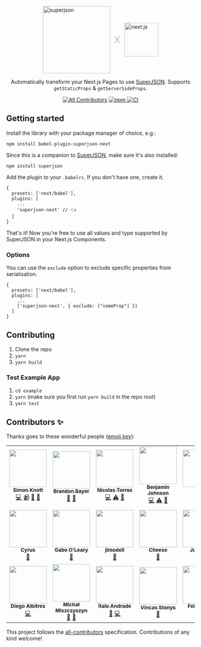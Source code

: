 <p style="display: flex; justify-content: center; align-items: center;">
  <img alt="superjson" src="https://github.com/blitz-js/superjson/raw/main/docs/superjson.png" width="180" />
  <span style="margin: 12px; font-size: 24px; font-weight: 100">X</span>
  <img alt="next.js" src="https://seeklogo.com/images/N/next-js-logo-7929BCD36F-seeklogo.com.png" width="90" />
</p>

<p align="center">
  Automatically transform your Next.js Pages to use <a href="https://github.com/blitz-js/superjson">SuperJSON</a>.
  Supports <code>getStaticProps</code> & <code>getServerSideProps</code>.
</p>

<p align="center">
  <!-- ALL-CONTRIBUTORS-BADGE:START - Do not remove or modify this section -->
<a href="#contributors"><img src="https://img.shields.io/badge/all_contributors-19-orange.svg?style=flat-square" alt="All Contributors"/></a>
<!-- ALL-CONTRIBUTORS-BADGE:END -->
  <a href="https://www.npmjs.com/package/babel-plugin-superjson-next">
    <img alt="npm" src="https://img.shields.io/npm/v/babel-plugin-superjson-next" />
  </a>

  <a href="https://github.com/blitz-js/babel-plugin-superjson-next/actions">
    <img
      alt="CI"
      src="https://github.com/blitz-js/babel-plugin-superjson-next/workflows/CI/badge.svg"
    />
  </a>
</p>

## Getting started

Install the library with your package manager of choice, e.g.:

```
npm install babel-plugin-superjson-next
```

Since this is a companion to [SuperJSON](https://github.com/blitz-js/superjson),
make sure it's also installed:

```
npm install superjson
```

Add the plugin to your `.babelrc`.
If you don't have one, create it.

```json5
{
  presets: ['next/babel'],
  plugins: [
    ...
    'superjson-next' // 👈
  ]
}
```

That's it! Now you're free to use all values and type supported by SuperJSON in your Next.js Components.

<!-- Potential new section: how it works -->

### Options

You can use the `exclude` option to exclude specific properties from serialisation.

```json5
{
  presets: ['next/babel'],
  plugins: [
    ...
    ['superjson-next', { exclude: ["someProp"] }]
  ]
}
```

## Contributing

1. Clone the repo
1. `yarn`
1. `yarn build`

### Test Example App

1. `cd example`
2. `yarn` (make sure you first run `yarn build` in the repo root)
3. `yarn test`

## Contributors ✨

Thanks goes to these wonderful people ([emoji key](https://allcontributors.org/docs/en/emoji-key)):

<!-- ALL-CONTRIBUTORS-LIST:START - Do not remove or modify this section -->
<!-- prettier-ignore-start -->
<!-- markdownlint-disable -->
<table>
  <tr>
    <td align="center"><a href="https://github.com/Skn0tt"><img src="https://avatars1.githubusercontent.com/u/14912729?v=4?s=100" width="100px;" alt=""/><br /><sub><b>Simon Knott</b></sub></a><br /><a href="https://github.com/blitz-js/babel-plugin-superjson-next/commits?author=Skn0tt" title="Code">💻</a> <a href="#video-Skn0tt" title="Videos">📹</a> <a href="#ideas-Skn0tt" title="Ideas, Planning, & Feedback">🤔</a> <a href="#maintenance-Skn0tt" title="Maintenance">🚧</a></td>
    <td align="center"><a href="https://twitter.com/flybayer"><img src="https://avatars3.githubusercontent.com/u/8813276?v=4?s=100" width="100px;" alt=""/><br /><sub><b>Brandon Bayer</b></sub></a><br /><a href="#ideas-flybayer" title="Ideas, Planning, & Feedback">🤔</a> <a href="#talk-flybayer" title="Talks">📢</a></td>
    <td align="center"><a href="https://github.com/ntgussoni"><img src="https://avatars0.githubusercontent.com/u/10161067?v=4?s=100" width="100px;" alt=""/><br /><sub><b>Nicolas Torres</b></sub></a><br /><a href="https://github.com/blitz-js/babel-plugin-superjson-next/commits?author=ntgussoni" title="Code">💻</a> <a href="https://github.com/blitz-js/babel-plugin-superjson-next/commits?author=ntgussoni" title="Tests">⚠️</a> <a href="https://github.com/blitz-js/babel-plugin-superjson-next/issues?q=author%3Antgussoni" title="Bug reports">🐛</a></td>
    <td align="center"><a href="https://www.benjaminjohnson.me"><img src="https://avatars1.githubusercontent.com/u/20060118?v=4?s=100" width="100px;" alt=""/><br /><sub><b>Benjamin Johnson</b></sub></a><br /><a href="https://github.com/blitz-js/babel-plugin-superjson-next/commits?author=Benjamminj" title="Code">💻</a> <a href="https://github.com/blitz-js/babel-plugin-superjson-next/commits?author=Benjamminj" title="Tests">⚠️</a> <a href="https://github.com/blitz-js/babel-plugin-superjson-next/issues?q=author%3ABenjamminj" title="Bug reports">🐛</a></td>
    <td align="center"><a href="https://github.com/jorisre"><img src="https://avatars1.githubusercontent.com/u/7545547?v=4?s=100" width="100px;" alt=""/><br /><sub><b>Joris</b></sub></a><br /><a href="https://github.com/blitz-js/babel-plugin-superjson-next/commits?author=jorisre" title="Code">💻</a></td>
    <td align="center"><a href="https://github.com/alexrohleder"><img src="https://avatars2.githubusercontent.com/u/7248028?v=4?s=100" width="100px;" alt=""/><br /><sub><b>Alex Rohleder</b></sub></a><br /><a href="https://github.com/blitz-js/babel-plugin-superjson-next/issues?q=author%3Aalexrohleder" title="Bug reports">🐛</a></td>
    <td align="center"><a href="http://kattcorp.com"><img src="https://avatars1.githubusercontent.com/u/459267?v=4?s=100" width="100px;" alt=""/><br /><sub><b>Alex Johansson</b></sub></a><br /><a href="#question-KATT" title="Answering Questions">💬</a></td>
  </tr>
  <tr>
    <td align="center"><a href="https://cyr.us/"><img src="https://avatars3.githubusercontent.com/u/19656?v=4?s=100" width="100px;" alt=""/><br /><sub><b>Cyrus</b></sub></a><br /><a href="https://github.com/blitz-js/babel-plugin-superjson-next/issues?q=author%3Acyrus" title="Bug reports">🐛</a></td>
    <td align="center"><a href="http://gabeoleary.com"><img src="https://avatars1.githubusercontent.com/u/16123225?v=4?s=100" width="100px;" alt=""/><br /><sub><b>Gabe O'Leary</b></sub></a><br /><a href="https://github.com/blitz-js/babel-plugin-superjson-next/issues?q=author%3Agoleary" title="Bug reports">🐛</a></td>
    <td align="center"><a href="https://github.com/jlmodell"><img src="https://avatars1.githubusercontent.com/u/48035911?v=4?s=100" width="100px;" alt=""/><br /><sub><b>jlmodell</b></sub></a><br /><a href="https://github.com/blitz-js/babel-plugin-superjson-next/issues?q=author%3Ajlmodell" title="Bug reports">🐛</a></td>
    <td align="center"><a href="https://cheese.graphics"><img src="https://avatars2.githubusercontent.com/u/45247477?v=4?s=100" width="100px;" alt=""/><br /><sub><b>Cheese</b></sub></a><br /><a href="https://github.com/blitz-js/babel-plugin-superjson-next/issues?q=author%3AChGGse" title="Bug reports">🐛</a></td>
    <td align="center"><a href="https://juanm04.com"><img src="https://avatars1.githubusercontent.com/u/16712703?v=4?s=100" width="100px;" alt=""/><br /><sub><b>JuanM04</b></sub></a><br /><a href="https://github.com/blitz-js/babel-plugin-superjson-next/issues?q=author%3AJuanM04" title="Bug reports">🐛</a></td>
    <td align="center"><a href="https://pieter.venter.pro/"><img src="https://avatars.githubusercontent.com/u/1845861?v=4?s=100" width="100px;" alt=""/><br /><sub><b>Pieter Venter</b></sub></a><br /><a href="https://github.com/blitz-js/babel-plugin-superjson-next/issues?q=author%3Acyrus-za" title="Bug reports">🐛</a></td>
    <td align="center"><a href="https://iffa.dev"><img src="https://avatars.githubusercontent.com/u/759522?v=4?s=100" width="100px;" alt=""/><br /><sub><b>Santeri Elo</b></sub></a><br /><a href="https://github.com/blitz-js/babel-plugin-superjson-next/commits?author=iffa" title="Code">💻</a></td>
  </tr>
  <tr>
    <td align="center"><a href="https://dalbitresb.com"><img src="https://avatars.githubusercontent.com/u/7624090?v=4?s=100" width="100px;" alt=""/><br /><sub><b>Diego Albitres</b></sub></a><br /><a href="https://github.com/blitz-js/babel-plugin-superjson-next/commits?author=dalbitresb12" title="Code">💻</a></td>
    <td align="center"><a href="https://typeofweb.com"><img src="https://avatars.githubusercontent.com/u/1338731?v=4?s=100" width="100px;" alt=""/><br /><sub><b>Michał Miszczyszyn</b></sub></a><br /><a href="https://github.com/blitz-js/babel-plugin-superjson-next/issues?q=author%3Ammiszy" title="Bug reports">🐛</a> <a href="#plugin-mmiszy" title="Plugin/utility libraries">🔌</a></td>
    <td align="center"><a href="https://italodeandra.de"><img src="https://avatars.githubusercontent.com/u/19225266?v=4?s=100" width="100px;" alt=""/><br /><sub><b>Ítalo Andrade</b></sub></a><br /><a href="https://github.com/blitz-js/babel-plugin-superjson-next/issues?q=author%3Aitalodeandra" title="Bug reports">🐛</a> <a href="https://github.com/blitz-js/babel-plugin-superjson-next/commits?author=italodeandra" title="Code">💻</a></td>
    <td align="center"><a href="https://vincas.dev"><img src="https://avatars.githubusercontent.com/u/944727?v=4?s=100" width="100px;" alt=""/><br /><sub><b>Vincas Stonys</b></sub></a><br /><a href="https://github.com/blitz-js/babel-plugin-superjson-next/issues?q=author%3Avincaslt" title="Bug reports">🐛</a></td>
    <td align="center"><a href="https://github.com/felipeptcho"><img src="https://avatars.githubusercontent.com/u/656062?v=4?s=100" width="100px;" alt=""/><br /><sub><b>Felipe Lima</b></sub></a><br /><a href="https://github.com/blitz-js/babel-plugin-superjson-next/commits?author=felipeptcho" title="Code">💻</a> <a href="https://github.com/blitz-js/babel-plugin-superjson-next/issues?q=author%3Afelipeptcho" title="Bug reports">🐛</a></td>
  </tr>
</table>

<!-- markdownlint-restore -->
<!-- prettier-ignore-end -->

<!-- ALL-CONTRIBUTORS-LIST:END -->

This project follows the [all-contributors](https://github.com/all-contributors/all-contributors) specification. Contributions of any kind welcome!

